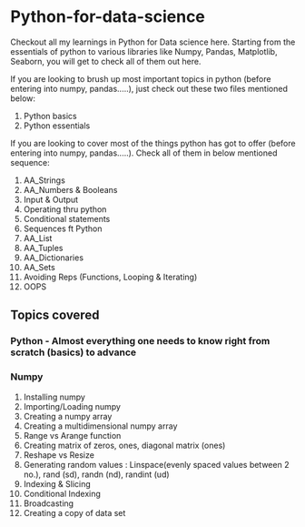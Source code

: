 # Python-for-data-science

Checkout all my learnings in Python for Data science here. Starting from the essentials of python to various libraries like Numpy, Pandas, Matplotlib, Seaborn, you will get to check all of them out here.

If you are looking to brush up most important topics in python (before entering into numpy, pandas.....), just check out these two files mentioned below:
1. Python basics
2. Python essentials

If you are looking to cover most of the things python has got to offer (before entering into numpy, pandas.....). Check all of them in below mentioned sequence:
1. AA_Strings
2. AA_Numbers & Booleans
3. Input & Output
4. Operating thru python
5. Conditional statements
6. Sequences ft Python
  1. AA_List
  2. AA_Tuples
  3. AA_Dictionaries
  4. AA_Sets
7. Avoiding Reps (Functions, Looping & Iterating)
8. OOPS

## Topics covered

### Python - Almost everything one needs to know right from scratch (basics) to advance

### Numpy

1. Installing numpy
2. Importing/Loading numpy
3. Creating a numpy array
4. Creating a multidimensional numpy array
5. Range vs Arange function
6. Creating matrix of zeros, ones, diagonal matrix (ones)
7. Reshape vs Resize
8. Generating random values : Linspace(evenly spaced values between 2 no.), rand (sd), randn (nd), randint (ud)
9. Indexing & Slicing
10. Conditional Indexing
11. Broadcasting
12. Creating a copy of data set



